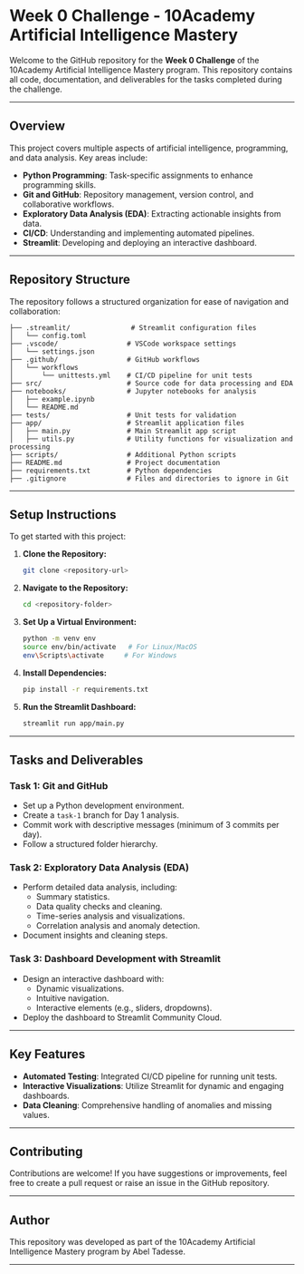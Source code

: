 # Week 0 Challenge - 10Academy Artificial Intelligence Mastery

Welcome to the GitHub repository for the **Week 0 Challenge** of the 10Academy Artificial Intelligence Mastery program. This repository contains all code, documentation, and deliverables for the tasks completed during the challenge.

---

## **Overview**
This project covers multiple aspects of artificial intelligence, programming, and data analysis. Key areas include:

- **Python Programming**: Task-specific assignments to enhance programming skills.
- **Git and GitHub**: Repository management, version control, and collaborative workflows.
- **Exploratory Data Analysis (EDA)**: Extracting actionable insights from data.
- **CI/CD**: Understanding and implementing automated pipelines.
- **Streamlit**: Developing and deploying an interactive dashboard.

---

## **Repository Structure**
The repository follows a structured organization for ease of navigation and collaboration:

```
├── .streamlit/               # Streamlit configuration files
│   └── config.toml
├── .vscode/                 # VSCode workspace settings
│   └── settings.json
├── .github/                 # GitHub workflows
│   └── workflows
│       └── unittests.yml    # CI/CD pipeline for unit tests
├── src/                     # Source code for data processing and EDA
├── notebooks/               # Jupyter notebooks for analysis
│   ├── example.ipynb
│   └── README.md
├── tests/                   # Unit tests for validation
├── app/                     # Streamlit application files
│   ├── main.py              # Main Streamlit app script
│   ├── utils.py             # Utility functions for visualization and processing
├── scripts/                 # Additional Python scripts
├── README.md                # Project documentation
├── requirements.txt         # Python dependencies
├── .gitignore               # Files and directories to ignore in Git
```

---

## **Setup Instructions**

To get started with this project:

1. **Clone the Repository:**
   ```bash
   git clone <repository-url>
   ```

2. **Navigate to the Repository:**
   ```bash
   cd <repository-folder>
   ```

3. **Set Up a Virtual Environment:**
   ```bash
   python -m venv env
   source env/bin/activate   # For Linux/MacOS
   env\Scripts\activate     # For Windows
   ```

4. **Install Dependencies:**
   ```bash
   pip install -r requirements.txt
   ```

5. **Run the Streamlit Dashboard:**
   ```bash
   streamlit run app/main.py
   ```

---

## **Tasks and Deliverables**

### **Task 1: Git and GitHub**
- Set up a Python development environment.
- Create a `task-1` branch for Day 1 analysis.
- Commit work with descriptive messages (minimum of 3 commits per day).
- Follow a structured folder hierarchy.

### **Task 2: Exploratory Data Analysis (EDA)**
- Perform detailed data analysis, including:
  - Summary statistics.
  - Data quality checks and cleaning.
  - Time-series analysis and visualizations.
  - Correlation analysis and anomaly detection.
- Document insights and cleaning steps.

### **Task 3: Dashboard Development with Streamlit**
- Design an interactive dashboard with:
  - Dynamic visualizations.
  - Intuitive navigation.
  - Interactive elements (e.g., sliders, dropdowns).
- Deploy the dashboard to Streamlit Community Cloud.

---

## **Key Features**
- **Automated Testing**: Integrated CI/CD pipeline for running unit tests.
- **Interactive Visualizations**: Utilize Streamlit for dynamic and engaging dashboards.
- **Data Cleaning**: Comprehensive handling of anomalies and missing values.

---

## **Contributing**
Contributions are welcome! If you have suggestions or improvements, feel free to create a pull request or raise an issue in the GitHub repository.

---

## **Author**
This repository was developed as part of the 10Academy Artificial Intelligence Mastery program by Abel Tadesse.

---
